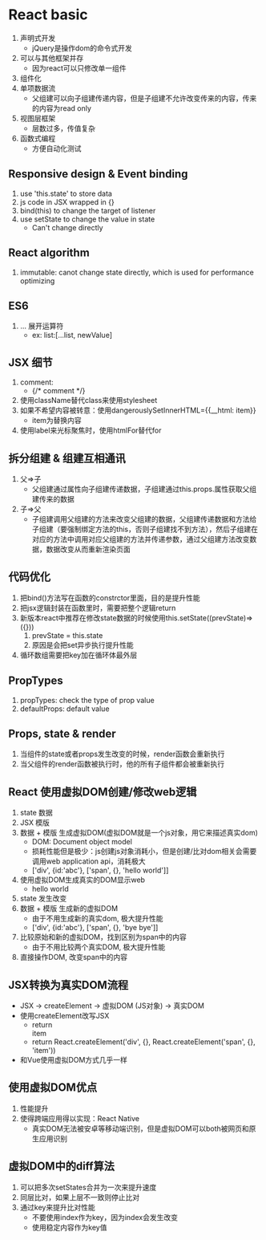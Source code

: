 # React basic
1. 声明式开发
   * jQuery是操作dom的命令式开发
2. 可以与其他框架并存
   * 因为react可以只修改单一组件
3. 组件化
4. 单项数据流
   * 父组建可以向子组建传递内容，但是子组建不允许改变传来的内容，传来的内容为read only
5. 视图层框架
   * 层数过多，传值复杂
6. 函数式编程
   * 方便自动化测试

## Responsive design & Event binding
1. use 'this.state' to store data
2. js code in JSX wrapped in {}
3. bind(this) to change the target of listener
4. use setState to change the value in state
   * Can't change directly 

## React algorithm
1. immutable: canot change state directly, which is used for performance optimizing 

## ES6
1. ... 展开运算符
   * ex: list:[...list, newValue]

## JSX 细节
1. comment: 
   * {/* comment */}
2. 使用className替代class来使用stylesheet
3. 如果不希望内容被转意：使用dangerouslySetInnerHTML={{__html: item}}
   * item为替换内容
4. 使用label来光标聚焦时，使用htmlFor替代for

## 拆分组建 & 组建互相通讯
1. 父=>子
   * 父组建通过属性向子组建传递数据，子组建通过this.props.属性获取父组建传来的数据
2. 子=>父
   * 子组建调用父组建的方法来改变父组建的数据，父组建传递数据和方法给子组建（要强制绑定方法的this，否则子组建找不到方法），然后子组建在对应的方法中调用对应父组建的方法并传递参数，通过父组建方法改变数据，数据改变从而重新渲染页面

## 代码优化
1. 把bind()方法写在函数的constrctor里面，目的是提升性能
2. 把jsx逻辑封装在函数里时，需要把整个逻辑return
3. 新版本react中推荐在修改state数据的时候使用this.setState((prevState)=>({}))
   1. prevState = this.state
   2. 原因是会把set异步执行提升性能
4. 循环数组需要把key加在循环体最外层

## PropTypes
1. propTypes: check the type of prop value
2. defaultProps: default value

## Props, state & render
1. 当组件的state或者props发生改变的时候，render函数会重新执行
2. 当父组件的render函数被执行时，他的所有子组件都会被重新执行

## React 使用虚拟DOM创建/修改web逻辑
1. state 数据
2. JSX 模版
3. 数据 + 模版 生成虚拟DOM(虚拟DOM就是一个js对象，用它来描述真实dom)
   * DOM: Document object model
   * 损耗性能但是极少：js创建js对象消耗小，但是创建/比对dom相关会需要调用web application api，消耗极大
   * ['div', {id:'abc'}, ['span', {}, 'hello world']]   
4. 使用虚拟DOM生成真实的DOM显示web
   * <div id='abc'><span>hello world</span></div>
5. state 发生改变
6. 数据 + 模版 生成新的虚拟DOM
   * 由于不用生成新的真实dom, 极大提升性能
   * ['div', {id:'abc'}, ['span', {}, 'bye bye']]
7. 比较原始和新的虚拟DOM，找到区别为span中的内容
   * 由于不用比较两个真实DOM, 极大提升性能
8. 直接操作DOM, 改变span中的内容

## JSX转换为真实DOM流程
* JSX -> createElement -> 虚拟DOM (JS对象) -> 真实DOM
* 使用createElement改写JSX
  * return <div><span>item</span></div>
  * return React.createElement('div', {}, React.createElement('span', {}, 'item'))
* 和Vue使用虚拟DOM方式几乎一样

## 使用虚拟DOM优点
1. 性能提升
2. 使得跨端应用得以实现：React Native
   * 真实DOM无法被安卓等移动端识别，但是虚拟DOM可以both被网页和原生应用识别

## 虚拟DOM中的diff算法
1. 可以把多次setStates合并为一次来提升速度
2. 同层比对，如果上层不一致则停止比对
3. 通过key来提升比对性能
   * 不要使用index作为key，因为index会发生改变
   * 使用稳定内容作为key值